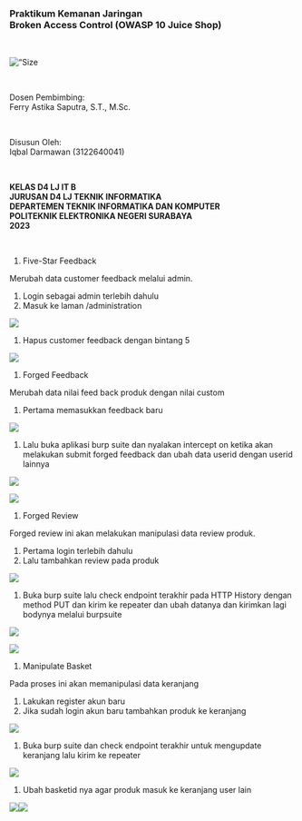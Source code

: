 <h3 align=“center”>
<b>Praktikum Kemanan Jaringan</b><br>
Broken Access Control (OWASP 10 Juice Shop)
</h3>
<br>
<p align=“center”>
<img src="./Aspose.Words.6b1f4fe7-3b13-422c-a571-c9955d0372ba.001.jpeg" alt=“Size Limit CLI” width=“300”>
</p>
<br>
<p align=“center”>
Dosen Pembimbing:<br>
Ferry Astika Saputra, S.T., M.Sc.
</p>
<br>
<p align=“center”>
Disusun Oleh:<br>
Iqbal Darmawan (3122640041)
</p>
<br>
<p align=“center”>
<b>
KELAS D4 LJ IT B <br>
JURUSAN D4 LJ TEKNIK INFORMATIKA <br>
DEPARTEMEN TEKNIK INFORMATIKA DAN KOMPUTER <br>
POLITEKNIK ELEKTRONIKA NEGERI SURABAYA <br>
2023
</b>
</p>
<br>

1. Five-Star Feedback

Merubah data customer feedback melalui admin.

1. Login sebagai admin terlebih dahulu
1. Masuk ke laman /administration

![](Aspose.Words.6b1f4fe7-3b13-422c-a571-c9955d0372ba.002.png)

1. Hapus customer feedback dengan bintang 5

![](Aspose.Words.6b1f4fe7-3b13-422c-a571-c9955d0372ba.003.jpeg)

1. Forged Feedback

Merubah data nilai feed back produk dengan nilai custom

1. Pertama memasukkan feedback baru

![](Aspose.Words.6b1f4fe7-3b13-422c-a571-c9955d0372ba.004.jpeg)

1. Lalu buka aplikasi burp suite dan nyalakan intercept on ketika akan melakukan submit forged feedback dan ubah data userid dengan userid lainnya

![](Aspose.Words.6b1f4fe7-3b13-422c-a571-c9955d0372ba.005.jpeg)

![](Aspose.Words.6b1f4fe7-3b13-422c-a571-c9955d0372ba.006.jpeg)

1. Forged Review

Forged review ini akan melakukan manipulasi data review produk.

1. Pertama login terlebih dahulu
1. Lalu tambahkan review pada produk

![](Aspose.Words.6b1f4fe7-3b13-422c-a571-c9955d0372ba.007.jpeg)

1. Buka burp suite lalu check endpoint terakhir pada HTTP History dengan method PUT dan kirim ke repeater dan ubah datanya dan kirimkan lagi bodynya melalui burpsuite

![](Aspose.Words.6b1f4fe7-3b13-422c-a571-c9955d0372ba.008.jpeg)

![](Aspose.Words.6b1f4fe7-3b13-422c-a571-c9955d0372ba.009.jpeg)

1. Manipulate Basket

Pada proses ini akan memanipulasi data keranjang

1. Lakukan register akun baru
1. Jika sudah login akun baru tambahkan produk ke keranjang

![](Aspose.Words.6b1f4fe7-3b13-422c-a571-c9955d0372ba.010.jpeg)

1. Buka burp suite dan check endpoint terakhir untuk mengupdate keranjang lalu kirim ke repeater

![](Aspose.Words.6b1f4fe7-3b13-422c-a571-c9955d0372ba.011.jpeg)

1. Ubah basketid nya agar produk masuk ke keranjang user lain

![](Aspose.Words.6b1f4fe7-3b13-422c-a571-c9955d0372ba.012.jpeg)![](Aspose.Words.6b1f4fe7-3b13-422c-a571-c9955d0372ba.013.jpeg)
